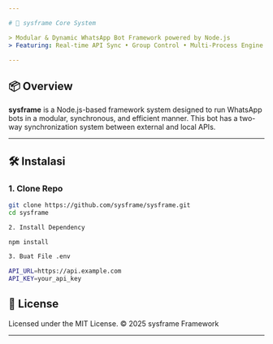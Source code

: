 ```yaml
---

# 🧠 sysframe Core System

> Modular & Dynamic WhatsApp Bot Framework powered by Node.js  
> Featuring: Real-time API Sync • Group Control • Multi-Process Engine • Auto Session Cloning

---
```


## 📦 Overview

**sysframe** is a Node.js-based framework system designed to run WhatsApp bots in a modular, synchronous, and efficient manner. This bot has a two-way synchronization system between external and local APIs.

---


## 🛠️ Instalasi

### 1. Clone Repo

```bash
git clone https://github.com/sysframe/sysframe.git
cd sysframe

2. Install Dependency

npm install

3. Buat File .env

API_URL=https://api.example.com
API_KEY=your_api_key
```

## 📜 License

Licensed under the MIT License.
© 2025 sysframe Framework


---